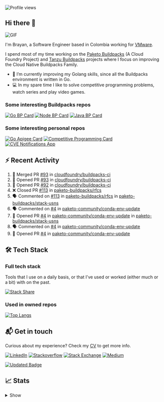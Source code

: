 ![Profile views](https://gpvc.arturio.dev/brayanhenao)

## Hi there 👋

<img alt="GIF" src="https://i.pinimg.com/originals/e4/26/70/e426702edf874b181aced1e2fa5c6cde.gif" />  


I'm Brayan, a Software Engineer based in Colombia working for [VMware](https://www.vmware.com/).

I spend most of my time working on the [Paketo Buildpacks](https://paketo.io/) (A Cloud Foundry Project)
and [Tanzu Buildpacks](https://tanzu.vmware.com/components/buildpacks) projects where I focus on improving the Cloud
Native Buildpacks Family.

- 🌱 I’m currently improving my Golang skills, since all the Buildpacks environment is written in Go.
- 💻 In my spare time I like to solve competitive programming problems, watch series and play video games.

### Some interesting Buildpacks repos

[![Go BP Card](https://github-readme-stats.vercel.app/api/pin/?username=paketo-buildpacks&repo=go&show_owner=true)](https://github.com/paketo-buildpacks/go)
[![Node BP Card](https://github-readme-stats.vercel.app/api/pin/?username=paketo-buildpacks&repo=nodejs&show_owner=true)](https://github.com/paketo-buildpacks/nodejs)
[![Java BP Card](https://github-readme-stats.vercel.app/api/pin/?username=paketo-buildpacks&repo=java&show_owner=true)](https://github.com/paketo-buildpacks/java)

### Some interesting personal repos

[![Go Apigee Card](https://github-readme-stats.vercel.app/api/pin/?username=brayanhenao&repo=go-apigee-edge)](https://github.com/brayanhenao/go-apigee-edge)
[![Competitive Programming Card](https://github-readme-stats.vercel.app/api/pin/?username=brayanhenao&repo=competitive-programming)](https://github.com/brayanhenao/competitive-programming)
[![CVE Notifications App](https://github-readme-stats.vercel.app/api/pin/?username=brayanhenao&repo=cve-notifications-app)](https://github.com/brayanhenao/cve-notifications-app)

## ⚡️ Recent Activity

<!--START_SECTION:activity-->

1. 🎉 Merged PR [#93](https://github.com/cloudfoundry/buildpacks-ci/pull/93) in [cloudfoundry/buildpacks-ci](https://github.com/cloudfoundry/buildpacks-ci)
2. 💪 Opened PR [#93](https://github.com/cloudfoundry/buildpacks-ci/pull/93) in [cloudfoundry/buildpacks-ci](https://github.com/cloudfoundry/buildpacks-ci)
3. 💪 Opened PR [#92](https://github.com/cloudfoundry/buildpacks-ci/pull/92) in [cloudfoundry/buildpacks-ci](https://github.com/cloudfoundry/buildpacks-ci)
4. ❌ Closed PR [#113](https://github.com/paketo-buildpacks/rfcs/pull/113) in [paketo-buildpacks/rfcs](https://github.com/paketo-buildpacks/rfcs)
5. 🗣 Commented on [#113](https://github.com/paketo-buildpacks/rfcs/issues/113) in [paketo-buildpacks/rfcs](https://github.com/paketo-buildpacks/rfcs)
   in [paketo-buildpacks/stack-usns](https://github.com/paketo-buildpacks/stack-usns)
4. 🗣 Commented on [#4](https://github.com/paketo-community/conda-env-update/issues/4)
   in [paketo-community/conda-env-update](https://github.com/paketo-community/conda-env-update)
5. 💪 Opened PR [#4](https://github.com/paketo-community/conda-env-update/pull/4)
   in [paketo-community/conda-env-update](https://github.com/paketo-community/conda-env-update)
   in [paketo-buildpacks/stack-usns](https://github.com/paketo-buildpacks/stack-usns)
4. 🗣 Commented on [#4](https://github.com/paketo-community/conda-env-update/issues/4)
   in [paketo-community/conda-env-update](https://github.com/paketo-community/conda-env-update)
5. 💪 Opened PR [#4](https://github.com/paketo-community/conda-env-update/pull/4)
   in [paketo-community/conda-env-update](https://github.com/paketo-community/conda-env-update)

<!--END_SECTION:activity-->

## 🛠 Tech Stack

### Full tech stack

Tools that I use on a daily basis, or that I've used or worked (either much or a bit) with on the past.

[![Stack Share](https://img.shields.io/badge/Stack%20Share-0690FA.svg?&style=for-the-badge&logo=stackshare&logoColor=white)](https://stackshare.io/bhenao6/mystack)

### Used in owned repos

[![Top Langs](https://github-readme-stats.vercel.app/api/top-langs/?username=brayanhenao&layout=compact&langs_count=10)](https://github.com/anuraghazra/github-readme-stats)

## 📬 Get in touch

Curious about my experience? Check my [CV](resources/Brayan%20Henao%20CV.pdf) to get more info.

[![LinkedIn](https://img.shields.io/badge/linkedin-%230077B5.svg?&style=for-the-badge&logo=linkedin&logoColor=white)](https://www.linkedin.com/in/bhenao6/)
[![Stackoverflow](https://img.shields.io/badge/-F58025.svg?&style=for-the-badge&logo=stackoverflow&logoColor=white)](https://stackoverflow.com/users/5371842/brayan-henao)
[![Stack Exchange](https://img.shields.io/badge/-1E5397.svg?&style=for-the-badge&logo=stackexchange)](https://stackexchange.com/users/7008058/brayan-henao)
[![Medium](https://img.shields.io/badge/medium-%2312100E.svg?&style=for-the-badge&logo=medium&logoColor=white)](https://medium.com/@bhenao6)

[![Updated Badge](https://badges.pufler.dev/updated/brayanhenao/brayanhenao)](https://badges.pufler.dev)

## 📈 Stats

<details>
  <summary>Show</summary>

[![Brayan's github stats](https://github-readme-stats.vercel.app/api?username=brayanhenao&count_private=true&show_icons=true&theme=vue-dark)](https://github.com/anuraghazra/github-readme-stats)

<!--START_SECTION:waka-->
![Lines of code](https://img.shields.io/badge/From%20Hello%20World%20I%27ve%20Written-322894%20lines%20of%20code-blue)

**🐱 My GitHub Data** 

> 🏆 603 Contributions in the Year 2021
 > 
> 📦 89.5 kB Used in GitHub's Storage 
 > 
> 💼 Opted to Hire
 > 
> 📜 55 Public Repositories 
 > 
> 🔑 16 Private Repositories  
 > 
**I'm an Early 🐤** 

```text
🌞 Morning    90 commits     ███████░░░░░░░░░░░░░░░░░░   29.7% 
🌆 Daytime    186 commits    ███████████████░░░░░░░░░░   61.39% 
🌃 Evening    14 commits     █░░░░░░░░░░░░░░░░░░░░░░░░   4.62% 
🌙 Night      13 commits     █░░░░░░░░░░░░░░░░░░░░░░░░   4.29%

```
📅 **I'm Most Productive on Tuesday** 

```text
Monday       67 commits     █████░░░░░░░░░░░░░░░░░░░░   22.11% 
Tuesday      92 commits     ███████░░░░░░░░░░░░░░░░░░   30.36% 
Wednesday    59 commits     ████░░░░░░░░░░░░░░░░░░░░░   19.47% 
Thursday     44 commits     ███░░░░░░░░░░░░░░░░░░░░░░   14.52% 
Friday       34 commits     ██░░░░░░░░░░░░░░░░░░░░░░░   11.22% 
Saturday     5 commits      ░░░░░░░░░░░░░░░░░░░░░░░░░   1.65% 
Sunday       2 commits      ░░░░░░░░░░░░░░░░░░░░░░░░░   0.66%

```


📊 **This Week I Spent My Time On** 

```text
⌚︎ Time Zone: America/Bogota

💬 Programming Languages: 
sh                       1 hr 59 mins        █████████████████████████   100.0%

🔥 Editors: 
Zsh                      1 hr 59 mins        █████████████████████████   100.0%

💻 Operating System: 
Mac                      1 hr 59 mins        █████████████████████████   100.0%

```

**I Mostly Code in Java** 

```text
Java                     12 repos            ██████░░░░░░░░░░░░░░░░░░░   27.27% 
Go                       10 repos            █████░░░░░░░░░░░░░░░░░░░░   22.73% 
JavaScript               7 repos             ████░░░░░░░░░░░░░░░░░░░░░   15.91% 
TypeScript               5 repos             ██░░░░░░░░░░░░░░░░░░░░░░░   11.36% 
Shell                    3 repos             █░░░░░░░░░░░░░░░░░░░░░░░░   6.82%

```



 Last Updated on 19/11/2021
<!--END_SECTION:waka-->
</details>
